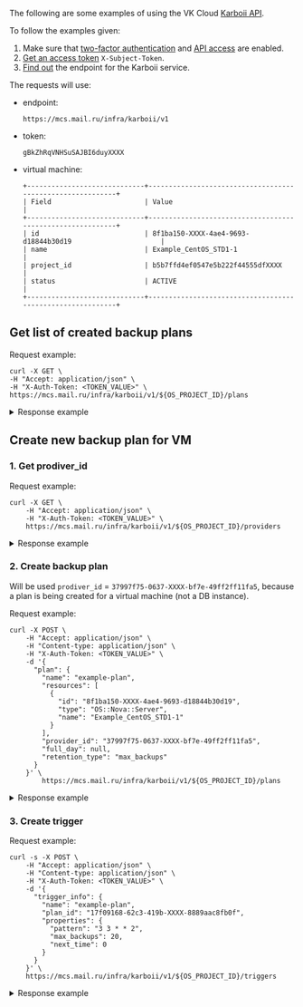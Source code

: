 The following are some examples of using the VK Cloud [Karboii API](/ru/tools-for-using-services/api/api-spec/backup-api "change-lang").

<info>

To follow the examples given:

1. Make sure that [two-factor authentication](/en/tools-for-using-services/vk-cloud-account/instructions/account-manage/manage-2fa) and [API access](/en/tools-for-using-services/api/rest-api/enable-api) are enabled.
1. [Get an access token](/en/tools-for-using-services/api/rest-api/case-keystone-token) `X-Subject-Token`.
1. [Find out](https://msk.cloud.vk.com/app/en/project/endpoints) the endpoint for the Karboii service.

</info>

The requests will use:

- endpoint:

  ```console
  https://mcs.mail.ru/infra/karboii/v1
  ```

- token:

  ```console
  gBkZhRqVNHSuSAJBI6duyXXXX
  ```
- virtual machine:

  ```console
  +-----------------------------+-----------------------------------------------------------+
  | Field                       | Value                                                     |
  +-----------------------------+-----------------------------------------------------------+
  | id                          | 8f1ba150-XXXX-4ae4-9693-d18844b30d19                      |
  | name                        | Example_CentOS_STD1-1                             |
  | project_id                  | b5b7ffd4ef0547e5b222f44555dfXXXX                          |
  | status                      | ACTIVE                                                    |
  +-----------------------------+-----------------------------------------------------------+
  ```

## Get list of created backup plans

Request example:

```console
curl -X GET \
-H "Accept: application/json" \
-H "X-Auth-Token: <TOKEN_VALUE>" \
https://mcs.mail.ru/infra/karboii/v1/${OS_PROJECT_ID}/plans
```

<details>
   <summary>Response example</summary>

```json
{
    "plans": [{
            "full_day": null,
            "id": "811bf3ff-24fa-405a-XXXX-be9172d3b13f",
            "name": "Backup_plan_19.05.2023",
            "project_id": "b5b7ffd4ef0547e5b222f44555dfXXXX",
            "provider_id": "37997f75-0637-XXXX-bf7e-49ff2ff11fa5",
            "resources": [{
                    "id": "6ed263c6-3066-XXXX-a8e1-140278a4XXXX",
                    "name": "example-instance",
                    "type": "OS::Nova::Server"
                }
            ],
            "retention_type": "max_backups",
            "status": "running"
        }
    ]
}
```

</details>

## Create new backup plan for VM

### 1. Get prodiver_id

Request example:

```console
curl -X GET \
    -H "Accept: application/json" \
    -H "X-Auth-Token: <TOKEN_VALUE>" \
    https://mcs.mail.ru/infra/karboii/v1/${OS_PROJECT_ID}/providers
```

<details>
   <summary>Response example</summary>

```json
{
    "providers": [{
            "id": "37997f75-0637-XXXX-bf7e-49ff2ff11fa5",
            "name": "OS::Nova"
        }, {
            "id": "7ab9410c-edda-XXXX-a51a-1bb806666cb3",
            "name": "OS::Trove"
        }
    ]
}
```

</details>

### 2. Create backup plan

Will be used `prodiver_id` = `37997f75-0637-XXXX-bf7e-49ff2ff11fa5`, because a plan is being created for a virtual machine (not a DB instance).

Request example:

```console
curl -X POST \
    -H "Accept: application/json" \
    -H "Content-type: application/json" \
    -H "X-Auth-Token: <TOKEN_VALUE>" \
    -d '{
      "plan": {
        "name": "example-plan",
        "resources": [
          {
            "id": "8f1ba150-XXXX-4ae4-9693-d18844b30d19",
            "type": "OS::Nova::Server",
            "name": "Example_CentOS_STD1-1"
          }
        ],
        "provider_id": "37997f75-0637-XXXX-bf7e-49ff2ff11fa5",
        "full_day": null,
        "retention_type": "max_backups"
      }
    }' \
        https://mcs.mail.ru/infra/karboii/v1/${OS_PROJECT_ID}/plans
```

<details>
   <summary>Response example</summary>

```json
{
    "plan": {
        "full_day": null,
        "id": "17f09168-62c3-419b-XXXX-8889aac8fb0f",
        "name": "example-plan",
        "project_id": "b5b7ffd4ef0547e5b222f44555dfXXXX",
        "provider_id": "37997f75-0637-XXXX-bf7e-49ff2ff11fa5",
        "resources": [{
                "id": "8f1ba150-XXXX-4ae4-9693-d18844b30d19",
                "name": "Example_CentOS_STD1-1",
                "type": "OS::Nova::Server"
            }
        ],
        "retention_type": "max_backups",
        "status": "running"
    }
}
```

</details>

### 3. Create trigger

Request example:

```console
curl -s -X POST \
    -H "Accept: application/json" \
    -H "Content-type: application/json" \
    -H "X-Auth-Token: <TOKEN_VALUE>" \
    -d '{
      "trigger_info": {
        "name": "example-plan",
        "plan_id": "17f09168-62c3-419b-XXXX-8889aac8fb0f",
        "properties": {
          "pattern": "3 3 * * 2",
          "max_backups": 20,
          "next_time": 0
        }
      }
    }' \
    https://mcs.mail.ru/infra/karboii/v1/${OS_PROJECT_ID}/triggers
```

<details>
   <summary>Response example</summary>

```json
{
    "trigger_info": {
        "id": "6d398d13-XXXX-41d5-bf9b-5ce6f0b1fb50",
        "name": "example-plan",
        "plan_id": "17f09168-62c3-419b-XXXX-8889aac8fb0f",
        "project_id": "b5b7ffd4ef0547e5b222f44555dfXXXX",
        "properties": {
            "max_backups": 10,
            "next_time": 1684810980,
            "pattern": "3 3 * * 2"
        }
    }
}
```

</details>

